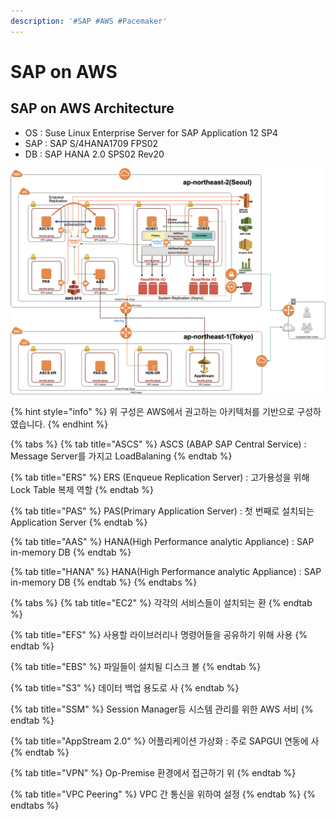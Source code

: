 ```yaml
---
description: '#SAP #AWS #Pacemaker'
---
```


# SAP on AWS

## SAP on AWS Architecture

* OS : Suse Linux Enterprise Server for SAP Application 12 SP4
* SAP : SAP S/4HANA1709 FPS02
* DB : SAP HANA 2.0 SPS02 Rev20

![](.gitbook/assets/untitled-c43150c0-c298-47e4-937b-cf3bc7c918d8.png)

{% hint style="info" %}
위 구성은 AWS에서 권고하는 아키텍처를 기반으로 구성하였습니다.
{% endhint %}

{% tabs %}
{% tab title="ASCS" %}
ASCS \(ABAP SAP Central Service\) : Message Server를 가지고 LoadBalaning
{% endtab %}

{% tab title="ERS" %}
ERS \(Enqueue Replication Server\) : 고가용성을 위해 Lock Table 복제 역할
{% endtab %}

{% tab title="PAS" %}
PAS\(Primary Application Server\) : 첫 번째로 설치되는 Application Server
{% endtab %}

{% tab title="AAS" %}
HANA\(High Performance analytic Appliance\) : SAP in-memory DB
{% endtab %}

{% tab title="HANA" %}
HANA\(High Performance analytic Appliance\) : SAP in-memory DB
{% endtab %}
{% endtabs %}

{% tabs %}
{% tab title="EC2" %}
각각의 서비스들이 설치되는 환
{% endtab %}

{% tab title="EFS" %}
사용할 라이브러리나 명령어들을 공유하기 위해 사용
{% endtab %}

{% tab title="EBS" %}
 파일들이 설치될 디스크 볼
{% endtab %}

{% tab title="S3" %}
데이터 백업 용도로 사
{% endtab %}

{% tab title="SSM" %}
Session Manager등 시스템 관리를 위한 AWS 서비
{% endtab %}

{% tab title="AppStream 2.0" %}
어플리케이션 가상화 : 주로 SAPGUI 연동에 사
{% endtab %}

{% tab title="VPN" %}
Op-Premise 환경에서 접근하기 위
{% endtab %}

{% tab title="VPC Peering" %}
VPC 간 통신을 위하여 설정
{% endtab %}
{% endtabs %}

